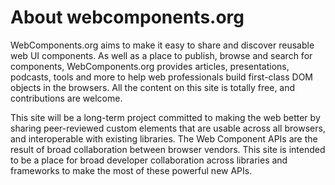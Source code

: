 # About webcomponents.org

WebComponents.org aims to make it easy to share and discover reusable web UI components. As well as a place to publish, browse and search for components, WebComponents.org provides articles, presentations, podcasts, tools and more to help web professionals build first-class DOM objects in the browsers. All the content on this site is totally free, and contributions are welcome.

This site will be a long-term project committed to making the web better by sharing peer-reviewed custom elements that are usable across all browsers, and interoperable with existing libraries. The Web Component APIs are the result of broad collaboration between browser vendors. This site is intended to be a place for broad developer collaboration across libraries and frameworks to make the most of these powerful new APIs.